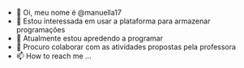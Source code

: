 - 👋 Oi, meu nome é @manuella17
- 👀 Estou interessada em usar a plataforma para armazenar programações
- 🌱 Atualmente estou apredendo a programar
- 💞️ Procuro colaborar com as atividades propostas pela professora
- 📫 How to reach me ...

<!---
manuella17/manuella17 is a ✨ special ✨ repository because its `README.md` (this file) appears on your GitHub profile.
You can click the Preview link to take a look at your changes.
--->
